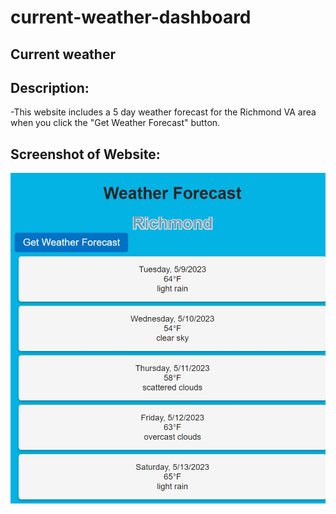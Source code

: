 # current-weather-dashboard

## Current weather

## Description:

-This website includes a 5 day weather forecast for the Richmond VA area when you click the "Get Weather Forecast" button.

## Screenshot of Website:

<img 
src="./assets/screenshot/weather.jpg">
